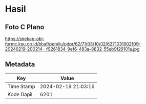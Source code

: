 # Hasil

## Foto C Plano

https://sirekap-obj-formc.kpu.go.id/bbaf/pemilu/pdpr/62/71/03/10/02/6271031002109-20240219-200214--f9261834-9ef6-483a-8832-55eb9f29101a.jpg


## Metadata

| Key        | Value               |
| ---------- | ------------------- |
| Time Stamp | 2024-02-19 21:03:16 |
| Kode Dapil | 6201                |




